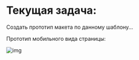 # Текущая задача:

Создать прототип макета по данному шаблону…

Прототип мобильного вида страницы:

![img](https://2.bp.blogspot.com/-B8b01KX1t3o/Yd2e9cDV2iI/AAAAAAAAHBc/9U1gR9NvMAQDwVPgbRcI-bjuhX4UenQCwCK4BGAYYCw/s800/ik001-701201.jpeg)

